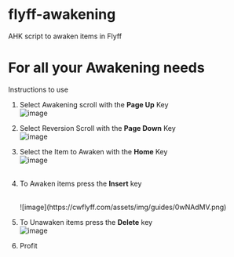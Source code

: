 # flyff-awakening
AHK script to awaken items in Flyff

# For all your Awakening needs
Instructions to use

1. Select Awakening scroll with the **Page Up** Key
   <br>
   ![image](https://i.imgur.com/BVo8Zlum.jpg)
   <br>
3. Select Reversion Scroll with the **Page Down** Key
   <br>
   ![image](https://i.imgur.com/7jSgUQj.gif)
   <br>
5. Select the Item to Awaken with the **Home** Key
   <br>
   ![image](https://github.com/crunksensei/flyff-awakening/assets/63222538/cd870a6a-efb2-428e-a61f-027f65f631d7)   
   <br>
6. To Awaken items press the **Insert** key

   <br>
   ![image](https://cwflyff.com/assets/img/guides/0wNAdMV.png)
   <br>

8. To Unawaken items press the **Delete** key
   <br>
   ![image](https://github.com/crunksensei/flyff-awakening/assets/63222538/cd870a6a-efb2-428e-a61f-027f65f631d7)
   <br>
10. Profit
   
